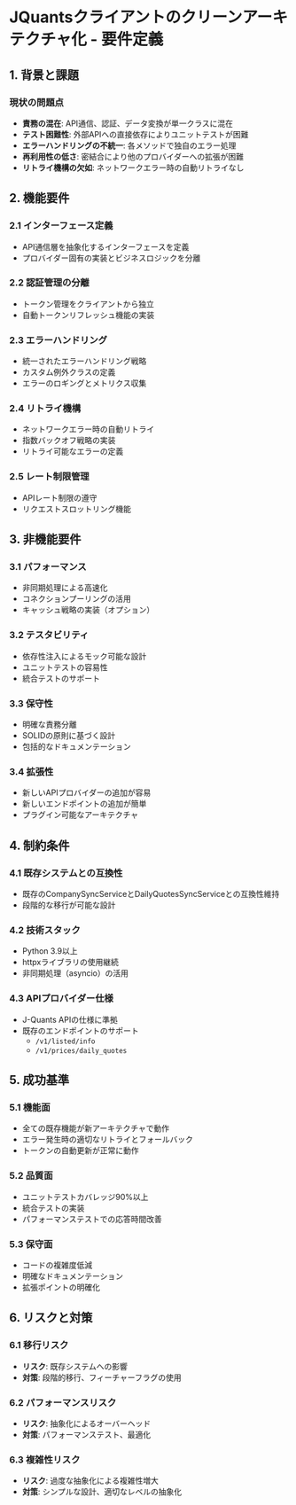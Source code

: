 # JQuantsクライアントのクリーンアーキテクチャ化 - 要件定義

## 1. 背景と課題

### 現状の問題点
- **責務の混在**: API通信、認証、データ変換が単一クラスに混在
- **テスト困難性**: 外部APIへの直接依存によりユニットテストが困難
- **エラーハンドリングの不統一**: 各メソッドで独自のエラー処理
- **再利用性の低さ**: 密結合により他のプロバイダーへの拡張が困難
- **リトライ機構の欠如**: ネットワークエラー時の自動リトライなし

## 2. 機能要件

### 2.1 インターフェース定義
- API通信層を抽象化するインターフェースを定義
- プロバイダー固有の実装とビジネスロジックを分離

### 2.2 認証管理の分離
- トークン管理をクライアントから独立
- 自動トークンリフレッシュ機能の実装

### 2.3 エラーハンドリング
- 統一されたエラーハンドリング戦略
- カスタム例外クラスの定義
- エラーのロギングとメトリクス収集

### 2.4 リトライ機構
- ネットワークエラー時の自動リトライ
- 指数バックオフ戦略の実装
- リトライ可能なエラーの定義

### 2.5 レート制限管理
- APIレート制限の遵守
- リクエストスロットリング機能

## 3. 非機能要件

### 3.1 パフォーマンス
- 非同期処理による高速化
- コネクションプーリングの活用
- キャッシュ戦略の実装（オプション）

### 3.2 テスタビリティ
- 依存性注入によるモック可能な設計
- ユニットテストの容易性
- 統合テストのサポート

### 3.3 保守性
- 明確な責務分離
- SOLIDの原則に基づく設計
- 包括的なドキュメンテーション

### 3.4 拡張性
- 新しいAPIプロバイダーの追加が容易
- 新しいエンドポイントの追加が簡単
- プラグイン可能なアーキテクチャ

## 4. 制約条件

### 4.1 既存システムとの互換性
- 既存のCompanySyncServiceとDailyQuotesSyncServiceとの互換性維持
- 段階的な移行が可能な設計

### 4.2 技術スタック
- Python 3.9以上
- httpxライブラリの使用継続
- 非同期処理（asyncio）の活用

### 4.3 APIプロバイダー仕様
- J-Quants APIの仕様に準拠
- 既存のエンドポイントのサポート
  - `/v1/listed/info`
  - `/v1/prices/daily_quotes`

## 5. 成功基準

### 5.1 機能面
- 全ての既存機能が新アーキテクチャで動作
- エラー発生時の適切なリトライとフォールバック
- トークンの自動更新が正常に動作

### 5.2 品質面
- ユニットテストカバレッジ90%以上
- 統合テストの実装
- パフォーマンステストでの応答時間改善

### 5.3 保守面
- コードの複雑度低減
- 明確なドキュメンテーション
- 拡張ポイントの明確化

## 6. リスクと対策

### 6.1 移行リスク
- **リスク**: 既存システムへの影響
- **対策**: 段階的移行、フィーチャーフラグの使用

### 6.2 パフォーマンスリスク
- **リスク**: 抽象化によるオーバーヘッド
- **対策**: パフォーマンステスト、最適化

### 6.3 複雑性リスク
- **リスク**: 過度な抽象化による複雑性増大
- **対策**: シンプルな設計、適切なレベルの抽象化